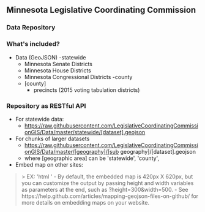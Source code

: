 ## Minnesota Legislative Coordinating Commission
### Data Repository

### What's included?
- Data (GeoJSON)
  -statewide
    - Minnesota Senate Districts
    - Minnesota House Districts
    - Minnesota Congressional Districts
  -county
    - [county]
      - precincts (2015 voting tabulation districts)

### Repository as RESTful API
- For statewide data:
  - https://raw.githubusercontent.com/LegislativeCoordinatingCommissionGIS/Data/master/statewide/[dataset].geojson
- For chunks of larger datasets
  - https://raw.githubusercontent.com/LegislativeCoordinatingCommissionGIS/Data/master/[geography]/[sub geography]/[dataset].geojson
  - where [geographic area] can be 'statewide', 'county', 
- Embed map on other sites:
><script src="https://embed.github.com/view/geojson/LegislativeCoordinatingCommissionGIS/Data/master/<path_to_file>">{newline}
  </script>
> EX: 'html <script src="https://embed.github.com/view/geojson/LegislativeCoordinatingCommissionGIS/Data/master/statewide/MnHouse-2012.geojson">{newline}
  </script>'
  - By default, the embedded map is 420px X 620px, but you can customize the output by passing height and width variables as parameters at the end, such as ?height=300&width=500.
  - See https://help.github.com/articles/mapping-geojson-files-on-github/ for more details on embedding maps on your website.
